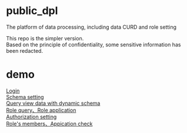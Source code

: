 # public_dpl
The platform of data processing, including data CURD and role setting

This repo is the simpler version.  
Based on the principle of confidentiality, some sensitive information has been redacted.

# demo

[Login](https://watch.screencastify.com/v/YLSlp7LPtXSe6VDVcapb)  
[Schema setting](https://watch.screencastify.com/v/YLSlp7LPtXSe6VDVcapb)  
[Query view data with dynamic schema](https://watch.screencastify.com/v/YLSlp7LPtXSe6VDVcapb)  
[Role query、Role application](https://watch.screencastify.com/v/gQYEWb4DMF9TIcoWOya8)  
[Authorization setting](https://watch.screencastify.com/v/mQPowvuZLen7bRaXCcaI)  
[Role's members、Appication check](https://watch.screencastify.com/v/1deTuiU8vJPKxbcjX6kC)  
